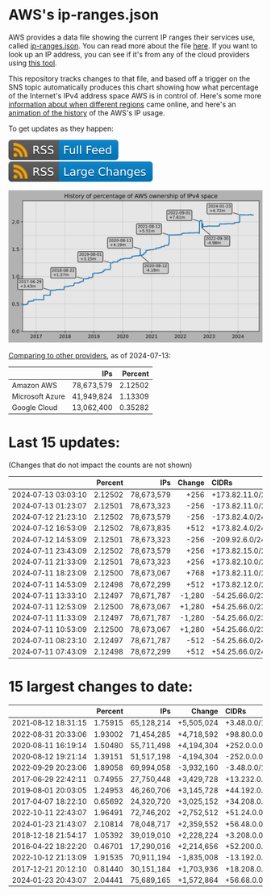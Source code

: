 # AWS's ip-ranges.json

AWS provides a data file showing the current IP ranges their
services use, called [ip-ranges.json](https://ip-ranges.amazonaws.com/ip-ranges.json).
You can read more about the file [here](https://docs.aws.amazon.com/general/latest/gr/aws-ip-ranges.html).
If you want to look up an IP address, you can see if it's from any of the cloud providers using [this tool](https://cloud-ips.s3-us-west-2.amazonaws.com/index.html).

This repository tracks changes to that file, and based off a trigger on the SNS 
topic automatically produces this chart showing how what percentage of the 
Internet's IPv4 address space AWS is in control of.  Here's some 
more [information about when different regions](announces.md) came 
online, and here's an [animation of the history](https://youtu.be/Su25yl7eol8) 
of the AWS's IP usage.

To get updates as they happen:

[![RSS Icon (Full Feed)](images/rss_badge.svg)](https://raw.githubusercontent.com/seligman/aws-ip-ranges/master/rss.xml)
[![RSS Icon (Large Changes)](images/rss_badge_partial.svg)](https://raw.githubusercontent.com/seligman/aws-ip-ranges/master/rss_big_changes.xml)

![History of AWS](history_count.svg)

[Comparing to other providers](https://github.com/seligman/cloud_sizes), as of 2024-07-13:

| | IPs | Percent |
| --- | ---: | ---: |
| Amazon AWS | 78,673,579 | 2.12502 |
| Microsoft Azure | 41,949,824 | 1.13309 |
| Google Cloud | 13,062,400 | 0.35282 |


# Last 15 updates:

(Changes that do not impact the counts are not shown)

| | Percent | IPs | Change | CIDRs |
| :--- | ---: | ---: | ---: | :--- |
| 2024&#8209;07&#8209;13&nbsp;03:03:10 | 2.12502 | 78,673,579 | +256 | +173.82.11.0/24 |
| 2024&#8209;07&#8209;13&nbsp;01:23:07 | 2.12501 | 78,673,323 | -256 | -173.82.11.0/24 |
| 2024&#8209;07&#8209;12&nbsp;21:23:10 | 2.12502 | 78,673,579 | -256 | -173.82.4.0/24 |
| 2024&#8209;07&#8209;12&nbsp;16:53:09 | 2.12502 | 78,673,835 | +512 | +173.82.4.0/24,&nbsp;+173.82.7.0/24 |
| 2024&#8209;07&#8209;12&nbsp;14:53:09 | 2.12501 | 78,673,323 | -256 | -209.92.6.0/24 |
| 2024&#8209;07&#8209;11&nbsp;23:43:09 | 2.12502 | 78,673,579 | +256 | +173.82.15.0/24 |
| 2024&#8209;07&#8209;11&nbsp;21:33:09 | 2.12501 | 78,673,323 | +256 | +173.82.10.0/24 |
| 2024&#8209;07&#8209;11&nbsp;18:23:09 | 2.12500 | 78,673,067 | +768 | +173.82.11.0/24,&nbsp;+173.82.13.0/24,&nbsp;+173.82.16.0/24 |
| 2024&#8209;07&#8209;11&nbsp;14:53:09 | 2.12498 | 78,672,299 | +512 | +173.82.12.0/24,&nbsp;+173.82.14.0/24 |
| 2024&#8209;07&#8209;11&nbsp;13:33:10 | 2.12497 | 78,671,787 | -1,280 | -54.25.66.0/23,&nbsp;-54.25.74.0/23,&nbsp;-54.25.68.0/24 |
| 2024&#8209;07&#8209;11&nbsp;12:53:09 | 2.12500 | 78,673,067 | +1,280 | +54.25.66.0/23,&nbsp;+54.25.74.0/23,&nbsp;+54.25.68.0/24 |
| 2024&#8209;07&#8209;11&nbsp;11:33:09 | 2.12497 | 78,671,787 | -1,280 | -54.25.66.0/23,&nbsp;-54.25.68.0/24,&nbsp;-54.25.75.0/24,&nbsp;... |
| 2024&#8209;07&#8209;11&nbsp;10:53:09 | 2.12500 | 78,673,067 | +1,280 | +54.25.66.0/23,&nbsp;+54.25.68.0/24,&nbsp;+54.25.75.0/24,&nbsp;... |
| 2024&#8209;07&#8209;11&nbsp;08:23:10 | 2.12497 | 78,671,787 | -512 | -54.25.66.0/24,&nbsp;-54.25.70.0/24 |
| 2024&#8209;07&#8209;11&nbsp;07:43:09 | 2.12498 | 78,672,299 | +512 | +54.25.66.0/24,&nbsp;+54.25.70.0/24 |


# 15 largest changes to date:

| | Percent | IPs | Change | CIDRs |
| :--- | ---: | ---: | ---: | :--- |
| 2021&#8209;08&#8209;12&nbsp;18:31:15 | 1.75915 | 65,128,214 | +5,505,024 | +3.48.0.0/12,&nbsp;+35.96.0.0/12,&nbsp;+3.152.0.0/13,&nbsp;... |
| 2022&#8209;08&#8209;31&nbsp;20:33:06 | 1.93002 | 71,454,285 | +4,718,592 | +98.80.0.0/12,&nbsp;+184.32.0.0/12,&nbsp;+13.184.0.0/13,&nbsp;... |
| 2020&#8209;08&#8209;11&nbsp;16:19:14 | 1.50480 | 55,711,498 | +4,194,304 | +252.0.0.0/10 |
| 2020&#8209;08&#8209;12&nbsp;19:21:14 | 1.39151 | 51,517,198 | -4,194,304 | -252.0.0.0/10 |
| 2022&#8209;09&#8209;29&nbsp;20:23:06 | 1.89058 | 69,994,058 | -3,932,160 | -3.48.0.0/12,&nbsp;-35.96.0.0/12,&nbsp;-3.240.0.0/13,&nbsp;... |
| 2017&#8209;06&#8209;29&nbsp;22:42:11 | 0.74955 | 27,750,448 | +3,429,728 | +13.232.0.0/13,&nbsp;+34.240.0.0/13,&nbsp;+35.168.0.0/13,&nbsp;... |
| 2019&#8209;08&#8209;01&nbsp;20:03:05 | 1.24953 | 46,260,706 | +3,145,728 | +44.192.0.0/10,&nbsp;-3.192.0.0/12 |
| 2017&#8209;04&#8209;07&nbsp;18:22:10 | 0.65692 | 24,320,720 | +3,025,152 | +34.208.0.0/12,&nbsp;+34.224.0.0/12,&nbsp;+13.58.0.0/15,&nbsp;... |
| 2022&#8209;10&#8209;11&nbsp;22:43:07 | 1.96491 | 72,746,202 | +2,752,512 | +51.24.0.0/13,&nbsp;+57.104.0.0/13,&nbsp;+51.20.0.0/14,&nbsp;... |
| 2024&#8209;01&#8209;23&nbsp;21:43:07 | 2.10814 | 78,048,717 | +2,359,552 | +56.48.0.0/13,&nbsp;+16.28.0.0/14,&nbsp;+16.64.0.0/14,&nbsp;... |
| 2018&#8209;12&#8209;18&nbsp;21:54:17 | 1.05392 | 39,019,010 | +2,228,224 | +3.208.0.0/12,&nbsp;+3.224.0.0/12,&nbsp;+13.48.0.0/15 |
| 2016&#8209;04&#8209;22&nbsp;18:22:20 | 0.46701 | 17,290,016 | +2,214,656 | +52.200.0.0/13,&nbsp;+52.208.0.0/13,&nbsp;+52.36.0.0/14,&nbsp;... |
| 2022&#8209;10&#8209;12&nbsp;21:13:09 | 1.91535 | 70,911,194 | -1,835,008 | -13.192.0.0/13,&nbsp;-16.28.0.0/14,&nbsp;-40.172.0.0/14,&nbsp;... |
| 2017&#8209;12&#8209;21&nbsp;20:12:10 | 0.81440 | 30,151,184 | +1,703,936 | +18.208.0.0/13,&nbsp;+18.204.0.0/14,&nbsp;+18.224.0.0/14,&nbsp;... |
| 2024&#8209;01&#8209;23&nbsp;20:43:07 | 2.04441 | 75,689,165 | +1,572,864 | +56.68.0.0/14,&nbsp;+56.128.0.0/14,&nbsp;+56.136.0.0/14,&nbsp;... |
